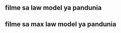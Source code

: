 
## filme sa law model ya pandunia

[](https://www.youtube.com/watch?v=TgO8AwX4OCU)

## filme sa max law model ya pandunia

[](https://www.youtube.com/watch?v=yfkQrdyfLcQ)

